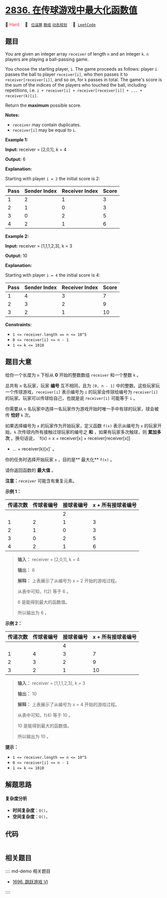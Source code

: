 # [2836. 在传球游戏中最大化函数值](https://leetcode.com/problems/maximize-value-of-function-in-a-ball-passing-game)

🔴 <font color=#ff334b>Hard</font>&emsp; 🔖&ensp; [`位运算`](/leetcode/outline/tag/bit-manipulation.md) [`数组`](/leetcode/outline/tag/array.md) [`动态规划`](/leetcode/outline/tag/dynamic-programming.md)&emsp; 🔗&ensp;[`LeetCode`](https://leetcode.com/problems/maximize-value-of-function-in-a-ball-passing-game)


## 题目

You are given an integer array `receiver` of length `n` and an integer `k`.
`n` players are playing a ball-passing game.

You choose the starting player, `i`. The game proceeds as follows: player `i`
passes the ball to player `receiver[i]`, who then passes it to
`receiver[receiver[i]]`, and so on, for `k` passes in total. The game's score
is the sum of the indices of the players who touched the ball, including
repetitions, i.e. `i + receiver[i] + receiver[receiver[i]] + ... +
receiver(k)[i]`.

Return the **maximum**  possible score.

**Notes:**

  * `receiver` may contain duplicates.
  * `receiver[i]` may be equal to `i`.



**Example 1:**

**Input:** receiver = [2,0,1], k = 4

**Output:** 6

**Explanation:**

Starting with player `i = 2` the initial score is 2:

Pass | Sender Index | Receiver Index | Score  
---|---|---|---  
1 | 2 | 1 | 3  
2 | 1 | 0 | 3  
3 | 0 | 2 | 5  
4 | 2 | 1 | 6  
  
**Example 2:**

**Input:** receiver = [1,1,1,2,3], k = 3

**Output:** 10

**Explanation:**

Starting with player `i = 4` the initial score is 4:

Pass | Sender Index | Receiver Index | Score  
---|---|---|---  
1 | 4 | 3 | 7  
2 | 3 | 2 | 9  
3 | 2 | 1 | 10  
  


**Constraints:**

  * `1 <= receiver.length == n <= 10^5`
  * `0 <= receiver[i] <= n - 1`
  * `1 <= k <= 1010`


## 题目大意

给你一个长度为 `n` 下标从 **0**  开始的整数数组 `receiver` 和一个整数 `k` 。

总共有 `n` 名玩家，玩家 **编号**  互不相同，且为 `[0, n - 1]` 中的整数。这些玩家玩一个传球游戏，`receiver[i]`
表示编号为 `i` 的玩家会传球给编号为 `receiver[i]` 的玩家。玩家可以传球给自己，也就是说 `receiver[i]` 可能等于 `i` 。

你需要从 `n` 名玩家中选择一名玩家作为游戏开始时唯一手中有球的玩家，球会被传 **恰好**  `k` 次。

如果选择编号为 `x` 的玩家作为开始玩家，定义函数 `f(x)` 表示从编号为 `x` 的玩家开始，`k` 次传球内所有接触过球玩家的编号之 **和**
，如果有玩家多次触球，则 **累加多次**  。换句话说， `f(x) = x + receiver[x] + receiver[receiver[x]]
+ ... + receiver(k)[x]` 。

你的任务时选择开始玩家 `x` ，目的是**  最大化** `f(x)` 。

请你返回函数的 **最大值**  。

**注意：**`receiver` 可能含有重复元素。



**示例 1：**

传递次数 | 传球者编号 | 接球者编号 | x + 所有接球者编号  
---|---|---|---  
  |   |   | 2  
1 | 2 | 1 | 3  
2 | 1 | 0 | 3  
3 | 0 | 2 | 5  
4 | 2 | 1 | 6  
  


> 
> 
> 
> 
> 
> **输入：** receiver = [2,0,1], k = 4
> 
> **输出：** 6
> 
> **解释：** 上表展示了从编号为 x = 2 开始的游戏过程。
> 
> 从表中可知，f(2) 等于 6 。
> 
> 6 是能得到最大的函数值。
> 
> 所以输出为 6 。
> 
> 

**示例 2：**

传递次数 | 传球者编号 | 接球者编号 | x + 所有接球者编号  
---|---|---|---  
  |   |   | 4  
1 | 4 | 3 | 7  
2 | 3 | 2 | 9  
3 | 2 | 1 | 10  
  


> 
> 
> 
> 
> 
> **输入：** receiver = [1,1,1,2,3], k = 3
> 
> **输出：** 10
> 
> **解释：** 上表展示了从编号为 x = 4 开始的游戏过程。
> 
> 从表中可知，f(4) 等于 10 。
> 
> 10 是能得到最大的函数值。
> 
> 所以输出为 10 。
> 
> 



**提示：**

  * `1 <= receiver.length == n <= 10^5`
  * `0 <= receiver[i] <= n - 1`
  * `1 <= k <= 1010`


## 解题思路

#### 复杂度分析

- **时间复杂度**：`O()`，
- **空间复杂度**：`O()`，

## 代码

```javascript

```

## 相关题目

:::: md-demo 相关题目
- [1696. 跳跃游戏 VI](https://leetcode.com/problems/jump-game-vi)

::::
